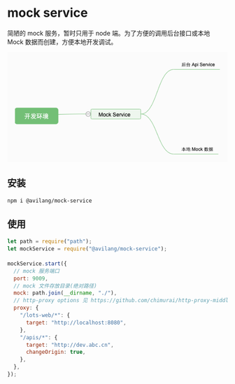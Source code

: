 # mock service

简陋的 mock 服务，暂时只用于 node 端。为了方便的调用后台接口或本地 Mock 数据而创建，方便本地开发调试。  

![mock-service](https://raw.githubusercontent.com/avilang/mock-service/main/mock-service.png)

## 安装

`npm i @avilang/mock-service`

## 使用

```js
let path = require("path");
let mockService = require("@avilang/mock-service");

mockService.start({
  // mock 服务端口
  port: 9009,
  // mock 文件存放目录(绝对路径)
  mock: path.join(__dirname, "./"),
  // http-proxy options 见 https://github.com/chimurai/http-proxy-middleware#http-proxy-options
  proxy: {
    "/lots-web/*": {
      target: "http://localhost:8080",
    },
    "/apis/*": {
      target: "http://dev.abc.cn",
      changeOrigin: true,
    },
  },
});
```
